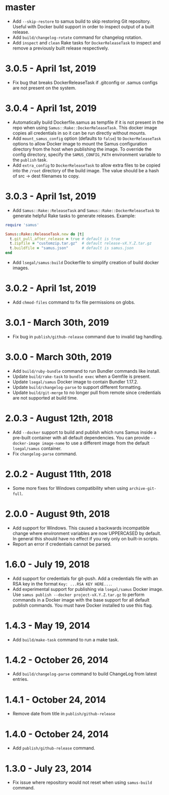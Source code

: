 # master

- Add `--skip-restore` to samus build to skip restoring Git repository. Useful
  with Docker build support in order to inspect output of a built release.
- Add `build/changelog-rotate` command for changelog rotation.
- Add `inspect` and `clean` Rake tasks for `DockerReleaseTask` to inspect and
  remove a previously built release respectively.

# 3.0.5 - April 1st, 2019

- Fix bug that breaks DockerReleaseTask if .gitconfig or .samus configs are
  not present on the system.

# 3.0.4 - April 1st, 2019

- Automatically build Dockerfile.samus as tempfile if it is not present in
  the repo when using `Samus::Rake::DockerReleaseTask`. This docker image
  copies all credentials in so it can be run directly without mounts.
- Add `mount_samus_config` option (defaults to `false`) to `DockerReleaseTask`
  options to allow Docker image to mount the Samus configuration directory
  from the host when publishing the image. To override the config directory,
  specify the `SAMUS_CONFIG_PATH` environment variable to the `publish` task.
- Add `extra_config` to `DockerReleaseTask` to allow extra files to be
  copied into the `/root` directory of the build image. The value should be
  a hash of src -> dest filenames to copy.

# 3.0.3 - April 1st, 2019

- Add `Samus::Rake::ReleaseTask` and `Samus::Rake::DockerReleaseTask` to
  generate helpful Rake tasks to generate releases. Example:

```ruby
require 'samus'

Samus::Rake::ReleaseTask.new do |t|
  t.git_pull_after_release = true # default is true
  t.zipfile = "customzip.tar.gz"  # default release-vX.Y.Z.tar.gz
  t.buildfile = "samus.json"      # default is samus.json
end
```

- Add `lsegal/samus:build` Dockerfile to simplify creation of build docker images.

# 3.0.2 - April 1st, 2019

- Add `chmod-files` command to fix file permissions on globs.

# 3.0.1 - March 30th, 2019

- Fix bug in `publish/github-release` command due to invalid tag handling.

# 3.0.0 - March 30th, 2019

- Add `build/ruby-bundle` command to run Bundler commands like install.
- Update `build/rake-task` to `bundle exec` when a Gemfile is present.
- Update `lsegal/samus` Docker image to contain Bundler 1.17.2.
- Update `build/changelog-parse` to support different formatting.
- Update `build/git-merge` to no longer pull from remote since credentials
  are not supported at build time.

# 2.0.3 - August 12th, 2018

- Add `--docker` support to build and publish which runs Samus inside a pre-built
  container with all default dependencies. You can provide
  `--docker-image image-name` to use a different image from the default
  `lsegal/samus` container.
- Fix `changelog-parse` command.

# 2.0.2 - August 11th, 2018

- Some more fixes for Windows compatibility when using `archive-git-full`.

# 2.0.0 - August 9th, 2018

- Add support for Windows. This caused a backwards incompatible change where
  environment variables are now UPPERCASED by default. In general this should
  have no effect if you rely only on built-in scripts.
- Report an error if credentials cannot be parsed.

# 1.6.0 - July 19, 2018

- Add support for credentials for git-push. Add a credentials file with
  an RSA key in the format `Key: ...RSA KEY HERE...`.
- Add experimental support for publishing via `lsegal/samus` Docker image. Use
  `samus publish --docker project-vX.Y.Z.tar.gz` to perform commands in a
  Docker image with the base support for all default publish commands. You must
  have Docker installed to use this flag.

# 1.4.3 - May 19, 2014

- Add `build/make-task` command to run a make task.

# 1.4.2 - October 26, 2014

- Add `build/changelog-parse` command to build ChangeLog from latest entries.

# 1.4.1 - October 24, 2014

- Remove date from title in `publish/github-release`

# 1.4.0 - October 24, 2014

- Add `publish/github-release` command.

# 1.3.0 - July 23, 2014

- Fix issue where repository would not reset when using `samus-build` command.

